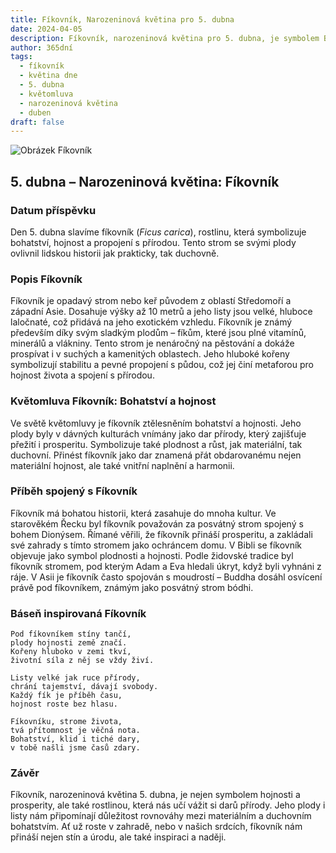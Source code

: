 ```yaml
---
title: Fíkovník, Narozeninová květina pro 5. dubna
date: 2024-04-05
description: Fíkovník, narozeninová květina pro 5. dubna, je symbolem Bohatství a hojnost. Objevte její jedinečný význam, fascinující příběhy a poezii, která oslavuje její krásu.
author: 365dní
tags:
  - fíkovník
  - květina dne
  - 5. dubna
  - květomluva
  - narozeninová květina
  - duben
draft: false
---
```


![Obrázek Fíkovník](https://cdn.pixabay.com/photo/2016/09/10/08/09/fig-tree-1658686_640.jpg#center)


## 5. dubna – Narozeninová květina: Fíkovník

### Datum příspěvku

Den 5. dubna slavíme fíkovník (_Ficus carica_), rostlinu, která symbolizuje bohatství, hojnost a propojení s přírodou. Tento strom se svými plody ovlivnil lidskou historii jak prakticky, tak duchovně.

### Popis Fíkovník

Fíkovník je opadavý strom nebo keř původem z oblastí Středomoří a západní Asie. Dosahuje výšky až 10 metrů a jeho listy jsou velké, hluboce laločnaté, což přidává na jeho exotickém vzhledu. Fíkovník je známý především díky svým sladkým plodům – fíkům, které jsou plné vitamínů, minerálů a vlákniny. Tento strom je nenáročný na pěstování a dokáže prospívat i v suchých a kamenitých oblastech. Jeho hluboké kořeny symbolizují stabilitu a pevné propojení s půdou, což jej činí metaforou pro hojnost života a spojení s přírodou.

### Květomluva Fíkovník: Bohatství a hojnost

Ve světě květomluvy je fíkovník ztělesněním bohatství a hojnosti. Jeho plody byly v dávných kulturách vnímány jako dar přírody, který zajišťuje přežití i prosperitu. Symbolizuje také plodnost a růst, jak materiální, tak duchovní. Přinést fíkovník jako dar znamená přát obdarovanému nejen materiální hojnost, ale také vnitřní naplnění a harmonii.

### Příběh spojený s Fíkovník

Fíkovník má bohatou historii, která zasahuje do mnoha kultur. Ve starověkém Řecku byl fíkovník považován za posvátný strom spojený s bohem Dionýsem. Římané věřili, že fíkovník přináší prosperitu, a zakládali své zahrady s tímto stromem jako ochráncem domu. V Bibli se fíkovník objevuje jako symbol plodnosti a hojnosti. Podle židovské tradice byl fíkovník stromem, pod kterým Adam a Eva hledali úkryt, když byli vyhnáni z ráje. V Asii je fíkovník často spojován s moudrostí – Buddha dosáhl osvícení právě pod fíkovníkem, známým jako posvátný strom bódhi.

### Báseň inspirovaná Fíkovník

```
Pod fíkovníkem stíny tančí,  
plody hojnosti země značí.  
Kořeny hluboko v zemi tkví,  
životní síla z něj se vždy živí.  

Listy velké jak ruce přírody,  
chrání tajemství, dávají svobody.  
Každý fík je příběh času,  
hojnost roste bez hlasu.  

Fíkovníku, strome života,  
tvá přítomnost je věčná nota.  
Bohatství, klid i tiché dary,  
v tobě našli jsme časů zdary.  
```

### Závěr

Fíkovník, narozeninová květina 5. dubna, je nejen symbolem hojnosti a prosperity, ale také rostlinou, která nás učí vážit si darů přírody. Jeho plody i listy nám připomínají důležitost rovnováhy mezi materiálním a duchovním bohatstvím. Ať už roste v zahradě, nebo v našich srdcích, fíkovník nám přináší nejen stín a úrodu, ale také inspiraci a naději.